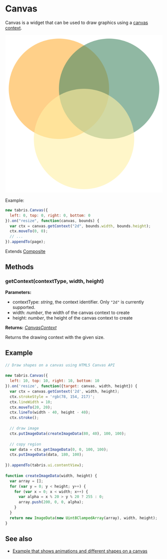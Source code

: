# Canvas

Canvas is a widget that can be used to draw graphics using a [canvas context](./CanvasContext.md).

![Canvas on Android](img/android/Canvas.png)

Example:

```js
new tabris.Canvas({
  left: 0, top: 0, right: 0, bottom: 0
}).on("resize", function(canvas, bounds) {
  var ctx = canvas.getContext("2d", bounds.width, bounds.height);
  ctx.moveTo(0, 0);
  // ...
}).appendTo(page);
```

Extends [Composite](Composite.md)

## Methods

### getContext(contextType, width, height)

**Parameters:** 

- contextType: *string*, the context identifier. Only `"2d"` is currently supported.
- width: *number*, the width of the canvas context to create
- height: *number*, the height of the canvas context to create

**Returns:** *[CanvasContext](CanvasContext.md)*

Returns the drawing context with the given size.


## Example
```js
// Draw shapes on a canvas using HTML5 Canvas API

new tabris.Canvas({
  left: 10, top: 10, right: 10, bottom: 10
}).on('resize', function({target: canvas, width, height}) {
  var ctx = canvas.getContext('2d', width, height);
  ctx.strokeStyle = 'rgb(78, 154, 217)';
  ctx.lineWidth = 10;
  ctx.moveTo(20, 20);
  ctx.lineTo(width - 40, height - 40);
  ctx.stroke();

  // draw image
  ctx.putImageData(createImageData(80, 40), 100, 100);

  // copy region
  var data = ctx.getImageData(0, 0, 100, 100);
  ctx.putImageData(data, 180, 100);

}).appendTo(tabris.ui.contentView);

function createImageData(width, height) {
  var array = [];
  for (var y = 0; y < height; y++) {
    for (var x = 0; x < width; x++) {
      var alpha = x % 20 > y % 20 ? 255 : 0;
      array.push(200, 0, 0, alpha);
    }
  }
  return new ImageData(new Uint8ClampedArray(array), width, height);
}
```
## See also

- [Example that shows animations and different shapes on a canvas](https://github.com/eclipsesource/tabris-js/tree/master/examples/canvas)
